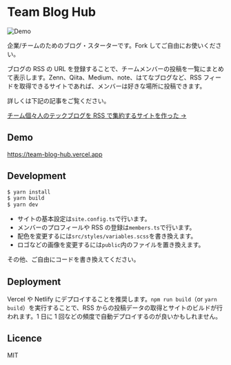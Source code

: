 # Team Blog Hub

![Demo](https://user-images.githubusercontent.com/34590683/96832331-8c289400-1479-11eb-9466-f24d30860a24.png)

企業/チームのためのブログ・スターターです。Fork してご自由にお使いください。

ブログの RSS の URL を登録することで、チームメンバーの投稿を一覧にまとめて表示します。Zenn、Qiita、Medium、note、はてなブログなど、RSS フィードを取得できるサイトであれば、メンバーは好きな場所に投稿できます。

詳しくは下記の記事をご覧ください。

[チーム個々人のテックブログを RSS で集約するサイトを作った →](https://zenn.dev/catnose99/articles/cb72a73368a547756862)

## Demo

https://team-blog-hub.vercel.app

## Development

```bash
$ yarn install
$ yarn build
$ yarn dev
```

- サイトの基本設定は`site.config.ts`で行います。
- メンバーのプロフィールや RSS の登録は`members.ts`で行います。
- 配色を変更するには`src/styles/variables.scss`を書き換えます。
- ロゴなどの画像を変更するには`public`内のファイルを置き換えます。

その他、ご自由にコードを書き換えてください。

## Deployment

Vercel や Netlify にデプロイすることを推奨します。`npm run build`（or `yarn build`）を実行することで、RSS からの投稿データの取得とサイトのビルドが行われます。1 日に 1 回などの頻度で自動デプロイするのが良いかもしれません。

## Licence

MIT
